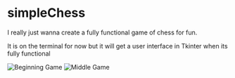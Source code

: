 # simpleChess
I really just wanna create a fully functional game of chess for fun. 

It is on the terminal for now but it will get a user interface in Tkinter when its fully functional


![Beginning Game](https://github.com/falutinraven/simpleChess/assets/20546116/fc0590c8-8050-445b-a92c-69fe2070d555)
![Middle Game](https://github.com/falutinraven/simpleChess/assets/20546116/1d4a0995-5eaa-4a51-8661-a4db3e638a2b)
